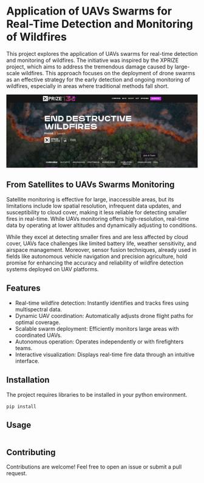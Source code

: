 # Application of UAVs Swarms for Real-Time Detection and Monitoring of Wildfires

This project explores the application of UAVs swarms for real-time detection and monitoring of wildfires. The initiative was inspired by the XPRIZE project, which aims to address the tremendous damage caused by large-scale wildfires. This approach focuses on the deployment of drone swarms as an effective strategy for the early detection and ongoing monitoring of wildfires, especially in areas where traditional methods fall short.

[![Alt text](docs/XPrize.png)](https://www.xprize.org/prizes/wildfire)

## From Satellites to UAVs Swarms Monitoring

Satellite monitoring is effective for large, inaccessible areas, but its limitations include low spatial resolution, infrequent data updates, and susceptibility to cloud cover, making it less reliable for detecting smaller fires in real-time.
While UAVs monitoring offers high-resolution, real-time data by operating at lower altitudes and dynamically adjusting to conditions.

While they excel at detecting smaller fires and are less affected by cloud cover, UAVs face challenges like limited battery life, weather sensitivity, and airspace management. Moreover, sensor fusion techniques, already used in fields like autonomous vehicle navigation and precision agriculture, hold promise for enhancing the accuracy and reliability of wildfire detection systems deployed on UAV platforms.


## Features

- Real-time wildfire detection: Instantly identifies and tracks fires using multispectral data.
- Dynamic UAV coordination: Automatically adjusts drone flight paths for optimal coverage.
- Scalable swarm deployment: Efficiently monitors large areas with coordinated UAVs.
- Autonomous operation: Operates independently or with firefighters teams.
- Interactive visualization: Displays real-time fire data through an intuitive interface.


## Installation
The project requires libraries to be installed in your python environment.

```
pip install
```

## Usage

```

```

## Contributing

Contributions are welcome! Feel free to open an issue or submit a pull request.

